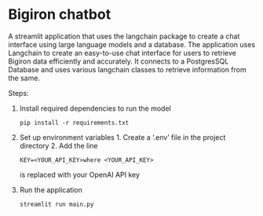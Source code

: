# Bigiron chatbot

A streamlit application that uses the langchain package to create a chat interface using large language models and a database.
The application uses Langchain to create an easy-to-use chat interface for users to retrieve Bigiron data efficiently and accurately. It connects to a PostgresSQL Database and uses various langchain classes to retrieve information from the same.

Steps:

1. Install required dependencies to run the model

   ```
   pip install -r requirements.txt
   ```

2. Set up environment variables 1. Create a ‘.env’ file in the project directory 2. Add the line
   ```
   KEY=<YOUR_API_KEY>where <YOUR_API_KEY>
   ```
   is replaced with your OpenAI API key
3. Run the application
   ```
   streamlit run main.py
   ```
